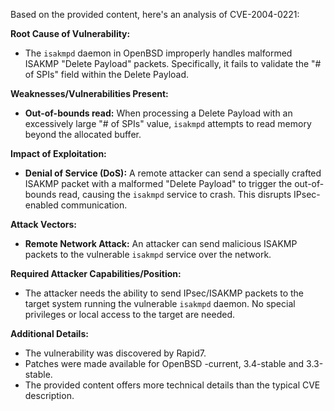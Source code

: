 Based on the provided content, here's an analysis of CVE-2004-0221:

**Root Cause of Vulnerability:**

*   The `isakmpd` daemon in OpenBSD improperly handles malformed ISAKMP "Delete Payload" packets. Specifically, it fails to validate the "# of SPIs" field within the Delete Payload.

**Weaknesses/Vulnerabilities Present:**

*   **Out-of-bounds read:** When processing a Delete Payload with an excessively large "# of SPIs" value, `isakmpd` attempts to read memory beyond the allocated buffer.

**Impact of Exploitation:**

*   **Denial of Service (DoS):**  A remote attacker can send a specially crafted ISAKMP packet with a malformed "Delete Payload" to trigger the out-of-bounds read, causing the `isakmpd` service to crash. This disrupts IPsec-enabled communication.

**Attack Vectors:**

*   **Remote Network Attack:** An attacker can send malicious ISAKMP packets to the vulnerable `isakmpd` service over the network.

**Required Attacker Capabilities/Position:**

*   The attacker needs the ability to send IPsec/ISAKMP packets to the target system running the vulnerable `isakmpd` daemon. No special privileges or local access to the target are needed.

**Additional Details:**

*   The vulnerability was discovered by Rapid7.
*   Patches were made available for OpenBSD -current, 3.4-stable and 3.3-stable.
* The provided content offers more technical details than the typical CVE description.